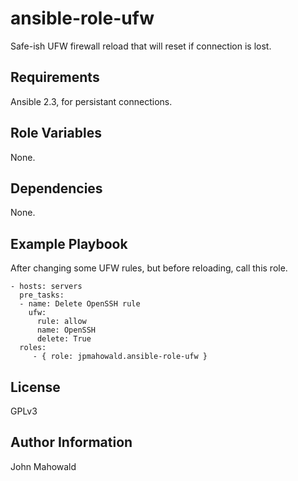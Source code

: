 ansible-role-ufw
=========

Safe-ish UFW firewall reload that will reset if connection is lost.

Requirements
------------

Ansible 2.3, for persistant connections.

Role Variables
--------------

None.

Dependencies
------------

None.

Example Playbook
----------------

After changing some UFW rules, but before reloading, call this role.

    - hosts: servers
      pre_tasks:
      - name: Delete OpenSSH rule
        ufw:
          rule: allow
          name: OpenSSH
          delete: True
      roles:
         - { role: jpmahowald.ansible-role-ufw }

License
-------

GPLv3

Author Information
------------------

John Mahowald

